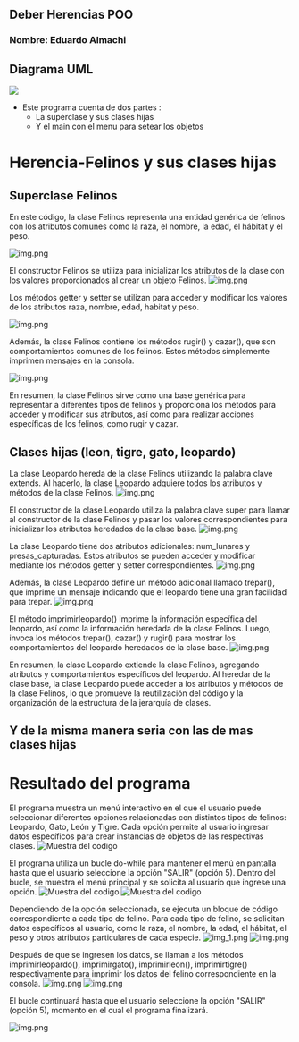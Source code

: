 ## Deber Herencias POO

### Nombre: Eduardo Almachi

## Diagrama UML

![](imagenesreadme/UML.png)

- Este programa cuenta de dos partes :
    - La superclase y sus clases hijas
    - Y el main con el menu para setear los objetos

# Herencia-Felinos y sus clases hijas
## Superclase Felinos
En este código, la clase Felinos representa una entidad genérica de felinos con los atributos comunes como la raza, el nombre, la edad, el hábitat y el peso.

![img.png](imagenesreadme/14.png)

El constructor Felinos se utiliza para inicializar los atributos de la clase con los valores proporcionados al crear un objeto Felinos.
![img.png](imagenesreadme/img15.png)

Los métodos getter y setter se utilizan para acceder y modificar los valores de los atributos raza, nombre, edad, habitat y peso.

![img.png](imagenesreadme/16.png)

Además, la clase Felinos contiene los métodos rugir() y cazar(), que son comportamientos comunes de los felinos. Estos métodos simplemente imprimen mensajes en la consola.

![img.png](imagenesreadme/17.png)

En resumen, la clase Felinos sirve como una base genérica para representar a diferentes tipos de felinos y proporciona los métodos para acceder y modificar sus atributos, así como para realizar acciones específicas de los felinos, como rugir y cazar.
## Clases hijas (leon, tigre, gato, leopardo)
La clase Leopardo hereda de la clase Felinos utilizando la palabra clave extends. Al hacerlo, la clase Leopardo adquiere todos los atributos y métodos de la clase Felinos.
![img.png](imagenesreadme/18.png)

El constructor de la clase Leopardo utiliza la palabra clave super para llamar al constructor de la clase Felinos y pasar los valores correspondientes para inicializar los atributos heredados de la clase base.
![img.png](imagenesreadme/19.png)

La clase Leopardo tiene dos atributos adicionales: num_lunares y presas_capturadas. Estos atributos se pueden acceder y modificar mediante los métodos getter y setter correspondientes.
![img.png](imagenesreadme/20.png)

Además, la clase Leopardo define un método adicional llamado trepar(), que imprime un mensaje indicando que el leopardo tiene una gran facilidad para trepar.
![img.png](imagenesreadme/21.png)

El método imprimirleopardo() imprime la información específica del leopardo, así como la información heredada de la clase Felinos. Luego, invoca los métodos trepar(), cazar() y rugir() para mostrar los comportamientos del leopardo heredados de la clase base.
![img.png](imagenesreadme/22.png)

En resumen, la clase Leopardo extiende la clase Felinos, agregando atributos y comportamientos específicos del leopardo. Al heredar de la clase base, la clase Leopardo puede acceder a los atributos y métodos de la clase Felinos, lo que promueve la reutilización del código y la organización de la estructura de la jerarquía de clases.

Y de la misma manera seria con las de mas clases hijas
---
# Resultado del programa
El programa muestra un menú interactivo en el que el usuario puede seleccionar diferentes opciones relacionadas con distintos tipos de felinos: Leopardo, Gato, León y Tigre. Cada opción permite al usuario ingresar datos específicos para crear instancias de objetos de las respectivas clases.
![Muestra del codigo](imagenesreadme/1.png)

El programa utiliza un bucle do-while para mantener el menú en pantalla hasta que el usuario seleccione la opción "SALIR" (opción 5). Dentro del bucle, se muestra el menú principal y se solicita al usuario que ingrese una opción.
![Muestra del codigo](imagenesreadme/2.png)
![Muestra del codigo](imagenesreadme/3.png)

Dependiendo de la opción seleccionada, se ejecuta un bloque de código correspondiente a cada tipo de felino. Para cada tipo de felino, se solicitan datos específicos al usuario, como la raza, el nombre, la edad, el hábitat, el peso y otros atributos particulares de cada especie.
![img_1.png](imagenesreadme/img_1.png)
![img.png](imagenesreadme/12.png)

Después de que se ingresen los datos, se llaman a los métodos imprimirleopardo(), imprimirgato(), imprimirleon(), imprimirtigre() respectivamente para imprimir los datos del felino correspondiente en la consola.
![img.png](imagenesreadme/6.png)
![img.png](imagenesreadme/123.png)

El bucle continuará hasta que el usuario seleccione la opción "SALIR" (opción 5), momento en el cual el programa finalizará.

![img.png](imagenesreadme/1234.png)